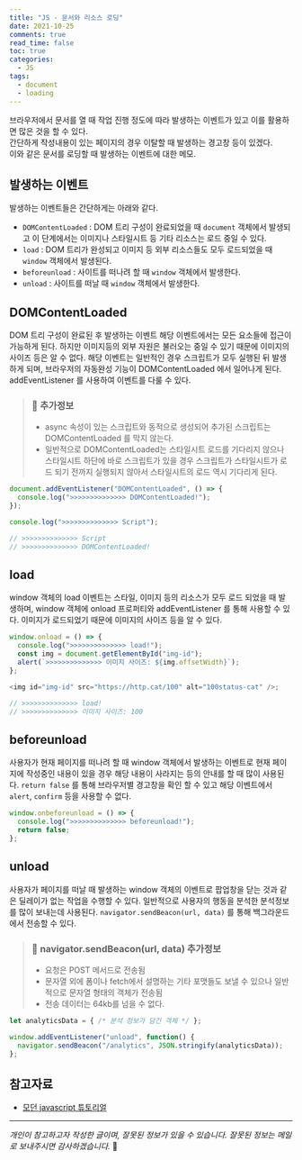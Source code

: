 ```yaml
---
title: "JS - 문서와 리소스 로딩"
date: 2021-10-25
comments: true
read_time: false
toc: true
categories:
  - JS
tags:
  - document
  - loading
---
```


브라우저에서 문서를 열 때 작업 진행 정도에 따라 발생하는 이벤트가 있고 이를 활용하면 많은 것을 할 수 있다.  
간단하게 작성내용이 있는 페이지의 경우 이탈할 때 발생하는 경고창 등이 있겠다.  
이와 같은 문서를 로딩할 때 발생하는 이벤트에 대한 메모.

## 발생하는 이벤트

발생하는 이벤트들은 간단하게는 아래와 같다.

- `DOMContentLoaded` : DOM 트리 구성이 완료되었을 때 `document` 객체에서 발생되고 이 단계에서는 이미지나 스타일시트 등 기타 리소스는 로드 중일 수 있다.
- `load` : DOM 트리가 완성되고 이미지 등 외부 리소스들도 모두 로드되었을 때 `window` 객체에서 발생된다.
- `beforeunload` : 사이트를 떠나려 할 때 `window` 객체에서 발생한다.
- `unload` : 사이트를 떠날 때 `window` 객체에서 발생한다.

## DOMContentLoaded

DOM 트리 구성이 완료된 후 발생하는 이벤트 해당 이벤트에서는 모든 요소들에 접근이 가능하게 된다. 하지만 이미지등의 외부 자원은 불러오는 중일 수 있기 때문에 이미지의 사이즈 등은 알 수 없다. 해당 이벤트는 일반적인 경우 스크립트가 모두 실행된 뒤 발생하게 되며, 브라우저의 자동완성 기능이 DOMContentLoaded 에서 일어나게 된다.  
addEventListener 를 사용하여 이벤트를 다룰 수 있다.

> ### 🚦 추가정보
>
> - async 속성이 있는 스크립트와 동적으로 생성되어 추가된 스크립트는 DOMContentLoaded 를 막지 않는다.
> - 일반적으로 DOMContentLoaded는 스타일시트 로드를 기다리지 않으나 스타일시트 하단에 바로 스크립트가 있을 경우 스크립트가 스타일시트가 로드 되기 전까지 실행되지 않아서 스타일시트의 로드 역시 기다리게 된다.

```js
document.addEventListener("DOMContentLoaded", () => {
  console.log(">>>>>>>>>>>>>> DOMContentLoaded!");
});

console.log(">>>>>>>>>>>>>> Script");

// >>>>>>>>>>>>>> Script
// >>>>>>>>>>>>>> DOMContentLoaded!
```

## load

window 객체의 load 이벤트는 스타일, 이미지 등의 리소스가 모두 로드 되었을 때 발생하며, window 객체에 onload 프로퍼티와 addEventListener 를 통해 사용할 수 있다. 이미지가 로드되었기 때문에 이미지의 사이즈 등을 알 수 있다.

```js
window.onload = () => {
  console.log(">>>>>>>>>>>>>> load!");
  const img = document.getElementById("img-id");
  alert(`>>>>>>>>>>>>>> 이미지 사이즈: ${img.offsetWidth}`);
};

<img id="img-id" src="https://http.cat/100" alt="100status-cat" />;

// >>>>>>>>>>>>>> load!
// >>>>>>>>>>>>>> 이미지 사이즈: 100
```

## beforeunload

사용자가 현재 페이지를 떠나려 할 때 window 객체에서 발생하는 이벤트로 현재 페이지에 작성중인 내용이 있을 경우 해당 내용이 사라지는 등의 안내를 할 때 많이 사용된다.
`return false` 를 통해 브라우저별 경고창을 확인 할 수 있고 해당 이벤트에서 `alert`, `confirm` 등을 사용할 수 없다.

```js
window.onbeforeunload = () => {
  console.log(">>>>>>>>>>>>>> beforeunload!");
  return false;
};
```

## unload

사용자가 페이지를 떠날 때 발생하는 window 객체의 이벤트로 팝업창을 닫는 것과 같은 딜레이가 없는 작업을 수행할 수 있다. 일반적으로 사용자의 행동을 분석한 분석정보를 많이 보내는데 사용된다.
`navigator.sendBeacon(url, data)` 를 통해 백그라운드에서 전송할 수 있다.

> ### 🚦 navigator.sendBeacon(url, data) 추가정보
>
> - 요청은 POST 메서드로 전송됨
> - 문자열 외에 폼이나 fetch에서 설명하는 기타 포맷들도 보낼 수 있으나 일반적으로 문자열 형태의 객체가 전송됨
> - 전송 데이터는 64kb를 넘을 수 없다.

```js
let analyticsData = { /* 분석 정보가 담긴 객체 */ };

window.addEventListener("unload", function() {
  navigator.sendBeacon("/analytics", JSON.stringify(analyticsData));
};
```

## 참고자료

- [모던 javascript 튜토리얼](https://ko.javascript.info/onload-ondomcontentloaded)

<hr/>

_개인이 참고하고자 작성한 글이며, 잘못된 정보가 있을 수 있습니다. 잘못된 정보는 메일로 보내주시면 감사하겠습니다._ 🙏
